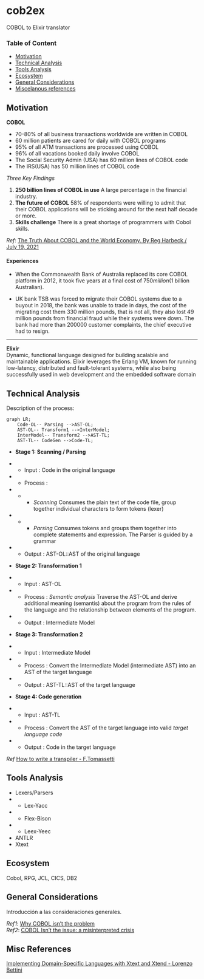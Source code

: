 # cob2ex
COBOL to Elixir translator

<!-- Un comentario -->
### Table of Content
* [Motivation](#motivation)  
* [Technical Analysis](#technical-analysis)  
* [Tools Analysis](#tools-analysis)  
* [Ecosystem](#ecosystem)  
* [General Considerations](#general-considerations)  
* [Miscelanous references](#misc-references)


## Motivation  
**COBOL**
* 70-80% of all business transactions worldwide are written in COBOL
* 60 million patients are cared for daily with COBOL programs
* 95% of all ATM transactions are processed using COBOL
* 96% of all vacations booked daily involve COBOL
* The Social Security Admin (USA) has 60 million lines of COBOL code
* The IRS(USA) has 50 million lines of COBOL code

*Three Key Findings*
1. **250 billion lines of COBOL in use** A large percentage in the financial industry.
2. **The future of COBOL** 58% of respondents were willing to admit that their COBOL applications will be sticking around for the next half decade or more.
3. **Skills challenge** There is a great shortage of programmers with Cobol skills.

_Ref_: [The Truth About COBOL and the World Economy.  By Reg Harbeck / July 19, 2021](https://techchannel.com/Trends/07/2021/survey-says-cobol)

#### Experiences
* When the Commonwealth Bank of Australia replaced its core COBOL platform in 2012, it took five years at a final cost of $750 million ($1 billion Australian).

* UK bank TSB was forced to migrate their COBOL systems due to a buyout in 2018, the bank was unable to trade in days, the cost of the migrating cost them 330 million pounds, that is not all, they also lost 49 million pounds from financial fraud while their systems were down. The bank had more than 200000 customer complaints, the chief executive had to resign.

---
**Elixir**  
Dynamic, functional language designed for building scalable and maintainable applications. Elixir leverages the Erlang VM, known for running low-latency, distributed and fault-tolerant systems, while also being successfully used in web development and the embedded software domain

## Technical Analysis  
Description of the process:

```mermaid
graph LR;    
    Code-OL-- Parsing -->AST-OL;
    AST-OL-- Transform1 -->InterModel;
    InterModel-- Transform2 -->AST-TL;
    AST-TL-- CodeGen -->Code-TL;
```

* **Stage 1: Scanning / Parsing**  
* * Input   : Code in the original language  
* * Process :   
* * * *Scanning* Consumes the plain text of the code file, group together individual characters to form tokens (lexer) 
* * * *Parsing* Consumes tokens and groups them together into complete statements and expression. The Parser is guided by a grammar
* * Output  : AST-OL::AST of the original language  

* **Stage 2: Transformation 1**
* * Input   : AST-OL
* * Process : *Semantic analysis* Traverse the AST-OL and derive additional meaning (semantis) about the program from the rules of the language and the relationship between elements of the program.
* * Output  : Intermediate Model
 
* **Stage 3: Transformation 2**
* * Input   : Intermediate Model 
* * Process : Convert the Intermediate Model (intermediate AST) into an AST of the target language
* * Output  : AST-TL::AST of the target language
 
* **Stage 4: Code generation**
* * Input   : AST-TL
* * Process : Convert the AST of the target language into valid *target language code*
* * Output  : Code in the target language

_Ref_ [How to write a transpiler - F.Tomassetti](https://tomassetti.me/how-to-write-a-transpiler/)


## Tools Analysis  

+ Lexers/Parsers
+ + Lex-Yacc
+ + Flex-Bison
+ + Leex-Yeec
+ ANTLR
+ Xtext

## Ecosystem   
Cobol, RPG, JCL, CICS, DB2  

## General Considerations  
Introducción a las consideraciones generales. 

_Ref1_: [Why COBOL isn’t the problem](https://www.lucidchart.com/techblog/2020/11/13/why-cobol-isnt-the-problem/)  
_Ref2_: [COBOL Isn’t the issue: a misinterpreted crisis](https://hackaday.com/2020/04/20/cobol-isnt-the-issue-a-misinterpreted-crisis/)

<!-- "" Mainframes are around not just because of COBOL, but because of a whole ecosystem of things like Db2 and CICS. (CICS might be interesting to map to the BEAM model though..) -->

## Misc References
[Implementing Domain-Specific Languages with Xtext and Xtend - Lorenzo Bettini](https://www.amazon.com/-/es/Lorenzo-Bettini/dp/1786464969)  


